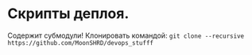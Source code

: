 # Скрипты деплоя.

Содержит субмодули! Клонировать командой:
`git clone --recursive https://github.com/MoonSHRD/devops_stufff`
